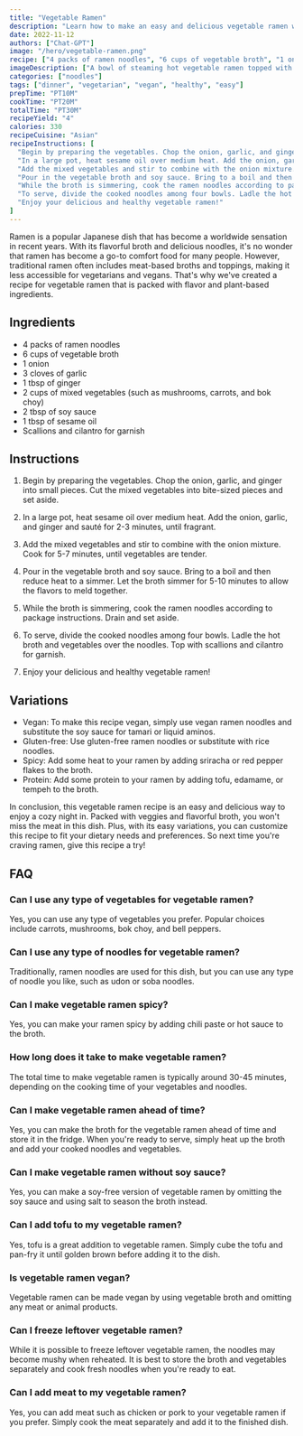 ```yaml
---
title: "Vegetable Ramen"
description: "Learn how to make an easy and delicious vegetable ramen with this step-by-step recipe. Packed with veggies and flavorful broth, this dish is perfect for a cozy night in."
date: 2022-11-12
authors: ["Chat-GPT"]
image: "/hero/vegetable-ramen.png"
recipe: ["4 packs of ramen noodles", "6 cups of vegetable broth", "1 onion", "3 cloves of garlic", "1 tbsp of ginger", "2 cups of mixed vegetables", "2 tbsp of soy sauce", "1 tbsp of sesame oil", "Scallions and cilantro for garnish"]
imageDescription: ["A bowl of steaming hot vegetable ramen topped with scallions and cilantro"]
categories: ["noodles"]
tags: ["dinner", "vegetarian", "vegan", "healthy", "easy"]
prepTime: "PT10M"
cookTime: "PT20M"
totalTime: "PT30M"
recipeYield: "4"
calories: 330
recipeCuisine: "Asian"
recipeInstructions: [
  "Begin by preparing the vegetables. Chop the onion, garlic, and ginger into small pieces. Cut the mixed vegetables into bite-sized pieces and set aside.",
  "In a large pot, heat sesame oil over medium heat. Add the onion, garlic, and ginger and sauté for 2-3 minutes, until fragrant.",
  "Add the mixed vegetables and stir to combine with the onion mixture. Cook for 5-7 minutes, until vegetables are tender.",
  "Pour in the vegetable broth and soy sauce. Bring to a boil and then reduce heat to a simmer. Let the broth simmer for 5-10 minutes to allow the flavors to meld together.",
  "While the broth is simmering, cook the ramen noodles according to package instructions. Drain and set aside.",
  "To serve, divide the cooked noodles among four bowls. Ladle the hot broth and vegetables over the noodles. Top with scallions and cilantro for garnish.",
  "Enjoy your delicious and healthy vegetable ramen!"
]
---
```


Ramen is a popular Japanese dish that has become a worldwide sensation in recent years. With its flavorful broth and delicious noodles, it's no wonder that ramen has become a go-to comfort food for many people. However, traditional ramen often includes meat-based broths and toppings, making it less accessible for vegetarians and vegans. That's why we've created a recipe for vegetable ramen that is packed with flavor and plant-based ingredients.

## Ingredients

- 4 packs of ramen noodles
- 6 cups of vegetable broth
- 1 onion
- 3 cloves of garlic
- 1 tbsp of ginger
- 2 cups of mixed vegetables (such as mushrooms, carrots, and bok choy)
- 2 tbsp of soy sauce
- 1 tbsp of sesame oil
- Scallions and cilantro for garnish

## Instructions

1. Begin by preparing the vegetables. Chop the onion, garlic, and ginger into small pieces. Cut the mixed vegetables into bite-sized pieces and set aside.

2. In a large pot, heat sesame oil over medium heat. Add the onion, garlic, and ginger and sauté for 2-3 minutes, until fragrant.

3. Add the mixed vegetables and stir to combine with the onion mixture. Cook for 5-7 minutes, until vegetables are tender.

4. Pour in the vegetable broth and soy sauce. Bring to a boil and then reduce heat to a simmer. Let the broth simmer for 5-10 minutes to allow the flavors to meld together.

5. While the broth is simmering, cook the ramen noodles according to package instructions. Drain and set aside.

6. To serve, divide the cooked noodles among four bowls. Ladle the hot broth and vegetables over the noodles. Top with scallions and cilantro for garnish.

7. Enjoy your delicious and healthy vegetable ramen!

## Variations

- Vegan: To make this recipe vegan, simply use vegan ramen noodles and substitute the soy sauce for tamari or liquid aminos.
- Gluten-free: Use gluten-free ramen noodles or substitute with rice noodles.
- Spicy: Add some heat to your ramen by adding sriracha or red pepper flakes to the broth.
- Protein: Add some protein to your ramen by adding tofu, edamame, or tempeh to the broth.

In conclusion, this vegetable ramen recipe is an easy and delicious way to enjoy a cozy night in. Packed with veggies and flavorful broth, you won't miss the meat in this dish. Plus, with its easy variations, you can customize this recipe to fit your dietary needs and preferences. So next time you're craving ramen, give this recipe a try!

## FAQ

### Can I use any type of vegetables for vegetable ramen?

Yes, you can use any type of vegetables you prefer. Popular choices include carrots, mushrooms, bok choy, and bell peppers.

### Can I use any type of noodles for vegetable ramen?

Traditionally, ramen noodles are used for this dish, but you can use any type of noodle you like, such as udon or soba noodles.

### Can I make vegetable ramen spicy?

Yes, you can make your ramen spicy by adding chili paste or hot sauce to the broth.

### How long does it take to make vegetable ramen?

The total time to make vegetable ramen is typically around 30-45 minutes, depending on the cooking time of your vegetables and noodles.

### Can I make vegetable ramen ahead of time?

Yes, you can make the broth for the vegetable ramen ahead of time and store it in the fridge. When you're ready to serve, simply heat up the broth and add your cooked noodles and vegetables.

### Can I make vegetable ramen without soy sauce?

Yes, you can make a soy-free version of vegetable ramen by omitting the soy sauce and using salt to season the broth instead.

### Can I add tofu to my vegetable ramen?

Yes, tofu is a great addition to vegetable ramen. Simply cube the tofu and pan-fry it until golden brown before adding it to the dish.

### Is vegetable ramen vegan?

Vegetable ramen can be made vegan by using vegetable broth and omitting any meat or animal products.

### Can I freeze leftover vegetable ramen?

While it is possible to freeze leftover vegetable ramen, the noodles may become mushy when reheated. It is best to store the broth and vegetables separately and cook fresh noodles when you're ready to eat.

### Can I add meat to my vegetable ramen?

Yes, you can add meat such as chicken or pork to your vegetable ramen if you prefer. Simply cook the meat separately and add it to the finished dish.